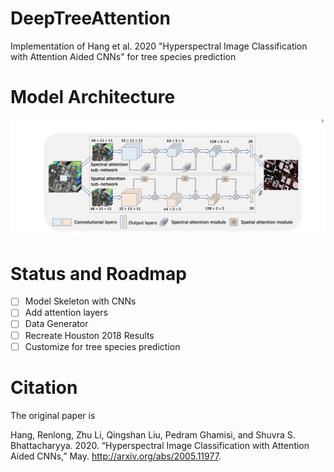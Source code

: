 # DeepTreeAttention

Implementation of Hang et al. 2020 "Hyperspectral Image Classification with Attention Aided CNNs" for tree species prediction 

# Model Architecture

![](www/model.png)

# Status and Roadmap

- [ ] Model Skeleton with CNNs
- [ ] Add attention layers
- [ ] Data Generator
- [ ] Recreate Houston 2018 Results
- [ ] Customize for tree species prediction

# Citation

The original paper is 

Hang, Renlong, Zhu Li, Qingshan Liu, Pedram Ghamisi, and Shuvra S. Bhattacharyya. 2020. “Hyperspectral Image Classification with Attention Aided CNNs,” May. http://arxiv.org/abs/2005.11977.
 
